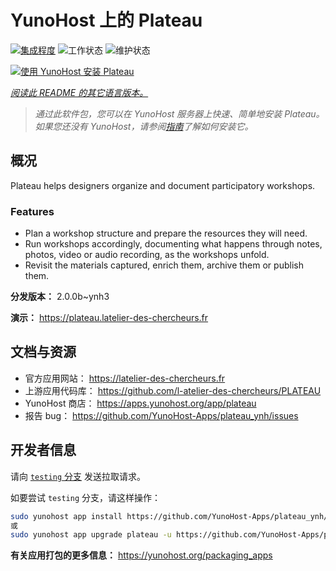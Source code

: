 <!--
注意：此 README 由 <https://github.com/YunoHost/apps/tree/master/tools/readme_generator> 自动生成
请勿手动编辑。
-->

# YunoHost 上的 Plateau

[![集成程度](https://dash.yunohost.org/integration/plateau.svg)](https://dash.yunohost.org/appci/app/plateau) ![工作状态](https://ci-apps.yunohost.org/ci/badges/plateau.status.svg) ![维护状态](https://ci-apps.yunohost.org/ci/badges/plateau.maintain.svg)

[![使用 YunoHost 安装 Plateau](https://install-app.yunohost.org/install-with-yunohost.svg)](https://install-app.yunohost.org/?app=plateau)

*[阅读此 README 的其它语言版本。](./ALL_README.md)*

> *通过此软件包，您可以在 YunoHost 服务器上快速、简单地安装 Plateau。*  
> *如果您还没有 YunoHost，请参阅[指南](https://yunohost.org/install)了解如何安装它。*

## 概况

Plateau helps designers organize and document participatory workshops.

### Features

- Plan a workshop structure and prepare the resources they will need. 
- Run workshops accordingly, documenting what happens through notes, photos, video or audio recording, as the workshops unfold. 
- Revisit the materials captured, enrich them, archive them or publish them.


**分发版本：** 2.0.0b~ynh3

**演示：** <https://plateau.latelier-des-chercheurs.fr>
## 文档与资源

- 官方应用网站： <https://latelier-des-chercheurs.fr>
- 上游应用代码库： <https://github.com/l-atelier-des-chercheurs/PLATEAU>
- YunoHost 商店： <https://apps.yunohost.org/app/plateau>
- 报告 bug： <https://github.com/YunoHost-Apps/plateau_ynh/issues>

## 开发者信息

请向 [`testing` 分支](https://github.com/YunoHost-Apps/plateau_ynh/tree/testing) 发送拉取请求。

如要尝试 `testing` 分支，请这样操作：

```bash
sudo yunohost app install https://github.com/YunoHost-Apps/plateau_ynh/tree/testing --debug
或
sudo yunohost app upgrade plateau -u https://github.com/YunoHost-Apps/plateau_ynh/tree/testing --debug
```

**有关应用打包的更多信息：** <https://yunohost.org/packaging_apps>
